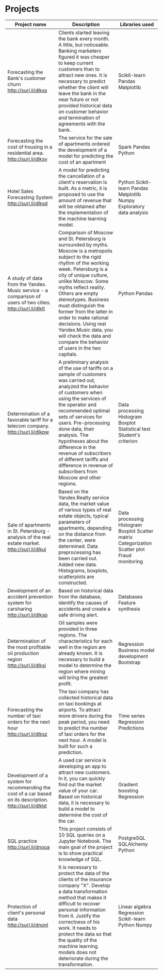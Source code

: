 # Projects
Project name | Description | Libraries used
------ | -----------------------------------------------------------------------------------|---------
Forecasting the Bank's customer churn http://surl.li/dlkss |Clients started leaving the bank every month. A little, but noticeable. Banking marketers figured it was cheaper to keep current customers than to attract new ones. It is necessary to predict whether the client will leave the bank in the near future or not provided historical data on customer behavior and termination of agreements with the bank.                                                    | Scikit-learn Pandas Matplotlib
Forecasting the cost of housing in a residential area. http://surl.li/dlksv |The service for the sale of apartments ordered the development of a model for predicting the cost of an apartment | Spark Pandas Python
Hotel Sales Forecasting System http://surl.li/dlksd |A model for predicting the cancellation of a client's reservation is built. As a metric, it is proposed to use the amount of revenue that will be obtained after the implementation of the machine learning model.                    | Python Scikit-learn Pandas Matplotlib Numpy Exploratory data analysis
A study of data from the Yandex. Music service - a comparison of users of two cities. http://surl.li/dlklt | Comparison of Moscow and St. Petersburg is surrounded by myths. Moscow is a metropolis subject to the rigid rhythm of the working week. Petersburg is a city of unique culture, unlike Moscow. Some myths reflect reality. Others are empty stereotypes. Business must distinguish the former from the latter in order to make rational decisions. Using real Yandex.Music data, you will check the data and compare the behavior of users in the two capitals.                                                | Python Pandas
Determination of a favorable tariff for a telecom company. http://surl.li/dlkpw | A preliminary analysis of the use of tariffs on a sample of customers was carried out, analyzed the behavior of customers when using the services of the operator and recommended optimal sets of services for users. Pre-processing done data, their analysis. The hypotheses about the difference in the revenue of subscribers of different tariffs and difference in revenue of subscribers from Moscow and other regions.                         | Data processing Histogram Boxplot Statistical test Student's criterion
Sale of apartments in St. Petersburg - analysis of the real estate market. http://surl.li/dlkuj | Based on the Yandex.Realty service data, the market value of various types of real estate objects, typical parameters of apartments, depending on the distance from the center, were determined. Data preprocessing has been carried out. Added new data. Histograms, boxplots, scatterplots are constructed.                                         | Data processing Histogram Boxplot Scatter matrix Categorization Scatter plot Fraud monitoring
Development of an accident prevention system for carsharing http://surl.li/dlksp | Based on historical data from the database, identify the causes of accidents and create a safe driving alert.                                                                                      | Databases Feature synthesis
Determination of the most profitable oil production region http://surl.li/dlksj | Oil samples were provided in three regions. The characteristics for each well in the region are already known. It is necessary to build a model to determine the region where mining will bring the greatest profit. | Regression Business model development Bootstrap
Forecasting the number of taxi orders for the next hour http://surl.li/dlksz | The taxi company has collected historical data on taxi bookings at airports. To attract more drivers during the peak period, you need to predict the number of taxi orders for the next hour. A model is built for such a prediction. | Time series Regression Predictions
Development of a system for recommending the cost of a car based on its description. http://surl.li/dlktd | A used car service is developing an app to attract new customers. In it, you can quickly find out the market value of your car. Based on historical data, it is necessary to build a model to determine the cost of the car. | Gradient boosting Regression
SQL practice http://surl.li/dnooa | This project consists of 10 SQL queries on a Jupyter Notebook. The main goal of the project is to show practical knowledge of SQL. | PostgreSQL SQLAlchemy Python 
Protection of client's personal data http://surl.li/dnonl | It is necessary to protect the data of the clients of the insurance company "X". Develop a data transformation method that makes it difficult to recover personal information from it. Justify the correctness of his work. It needs to protect the data so that the quality of the machine learning models does not deteriorate during the transformation. | Linear algebra Regression Scikit-learn Python Numpy